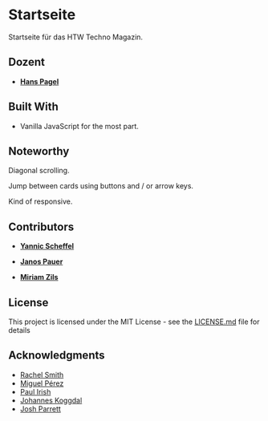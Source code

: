 # Startseite

Startseite für das HTW Techno Magazin.

## Dozent

* [**Hans Pagel**](https://hanspagel.com)

## Built With

* Vanilla JavaScript for the most part.

## Noteworthy

Diagonal scrolling.

Jump between cards using buttons and / or arrow keys.

Kind of responsive.

## Contributors

* [**Yannic Scheffel**](yannicnoelscheffel.org)

* [**Janos Pauer**](https://janospauer.com)

* [**Miriam Zils**](mailto:zilsmiriam@gmail.com)

## License

This project is licensed under the MIT License - see the [LICENSE.md](https://opensource.org/licenses/MIT) file for details

## Acknowledgments

* [Rachel Smith](http://rachsmith.com/)
* [Miguel Pérez](https://about.me/miguel-perez)
* [Paul Irish](www.paulirish.com)
* [Johannes Koggdal](www.koggdal.com)
* [Josh Parrett](https://codepen.io/JTParrett/)
